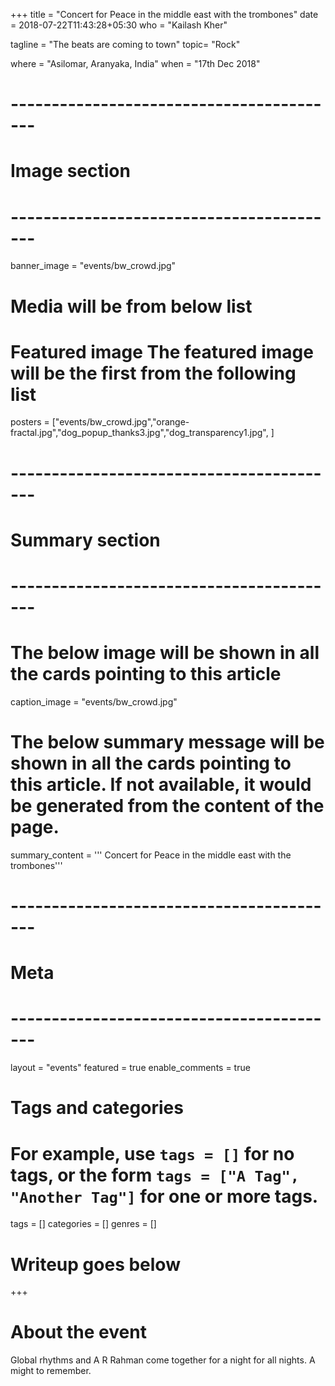 +++
title = "Concert for Peace in the middle east with the trombones"
date = 2018-07-22T11:43:28+05:30
who = "Kailash Kher"

tagline = "The beats are coming to town"
topic= "Rock"

where = "Asilomar, Aranyaka, India"
when = "17th Dec 2018"

# -----------------------------------------
# Image section
# -----------------------------------------
banner_image = "events/bw_crowd.jpg"
# Media will be from below list
# Featured image The featured image will be the first from the following list
posters = ["events/bw_crowd.jpg","orange-fractal.jpg","dog_popup_thanks3.jpg","dog_transparency1.jpg", ]

# -----------------------------------------
# Summary section
# -----------------------------------------

# The below image will be shown in all the cards pointing to this article
caption_image = "events/bw_crowd.jpg"
# The below summary message will be shown in all the cards pointing to this article. If not available, it would be generated from the content of the page.
summary_content = '''
Concert for Peace in the middle east with the trombones'''


# -----------------------------------------
# Meta
# -----------------------------------------

layout = "events"
featured = true
enable_comments = true

# Tags and categories
# For example, use `tags = []` for no tags, or the form `tags = ["A Tag", "Another Tag"]` for one or more tags.
tags = []
categories = []
genres = []


# Writeup goes below
+++
# About the event

Global rhythms and A R Rahman come together for a night for all nights. A might to remember.

